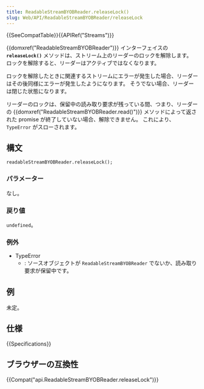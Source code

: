 ```yaml
---
title: ReadableStreamBYOBReader.releaseLock()
slug: Web/API/ReadableStreamBYOBReader/releaseLock
---
```


{{SeeCompatTable}}{{APIRef("Streams")}}

{{domxref("ReadableStreamBYOBReader")}} インターフェイスの **`releaseLock()`** メソッドは、ストリーム上のリーダーのロックを解除します。 ロックを解除すると、リーダーはアクティブではなくなります。

ロックを解除したときに関連するストリームにエラーが発生した場合、リーダーはその後同様にエラーが発生したようになります。 そうでない場合、リーダーは閉じた状態になります。

リーダーのロックは、保留中の読み取り要求が残っている間、つまり、リーダーの {{domxref("ReadableStreamBYOBReader.read()")}} メソッドによって返された promise が終了していない場合、解除できません。 これにより、`TypeError` がスローされます。

## 構文

```
readableStreamBYOBReader.releaseLock();
```

### パラメーター

なし。

### 戻り値

`undefined`。

### 例外

- TypeError
  - : ソースオブジェクトが `ReadableStreamBYOBReader` でないか、読み取り要求が保留中です。

## 例

未定。

## 仕様

{{Specifications}}

## ブラウザーの互換性

{{Compat("api.ReadableStreamBYOBReader.releaseLock")}}
